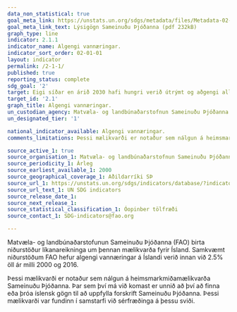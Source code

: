 ```yaml
---
data_non_statistical: true
goal_meta_link: https://unstats.un.org/sdgs/metadata/files/Metadata-02-01-01.pdf
goal_meta_link_text: Lýsigögn Sameinuðu Þjóðanna (pdf 232kB)
graph_type: line
indicator: 2.1.1
indicator_name: Algengi vannæringar.
indicator_sort_order: 02-01-01
layout: indicator
permalink: /2-1-1/
published: true
reporting_status: complete
sdg_goal: '2'
target: Eigi síðar en árið 2030 hafi hungri verið útrýmt og aðgengi allra tryggt, einkum fátækra og fólks í viðkvæmri stöðu, þar á meðal ungbarna, að nægum, öruggum og næringarríkri fæðu allt árið um kring.
target_id: '2.1'
graph_title: Algengi vannæringar.
un_custodian_agency: Matvæla- og landbúnaðarstofnun Sameinuðu Þjóðanna (FAO)
un_designated_tier: '1'

national_indicator_available: Algengi vannæringar.
comments_limitations: Þessi mælikvarði er notaður sem nálgun á heimsmarkmiðamælikvarða Sameinuðu Þjóðanna. Þar sem því má við komast er unnið að því að finna eða þróa íslensk gögn til að uppfylla forskrift Sameinuðu Þjóðanna. Þessi mælikvarði var fundinn í samstarfi við sérfræðinga á þessu sviði.

source_active_1: true
source_organisation_1: Matvæla- og landbúnaðarstofnun Sameinuðu Þjóðanna (FAO)
source_periodicity_1: Árleg
source_earliest_available_1: 2000
source_geographical_coverage_1: Aðildarríki SÞ
source_url_1: https://unstats.un.org/sdgs/indicators/database/?indicator=2.1.1
source_url_text_1: UN SDG indicators
source_release_date_1: 
source_next_release_1: 
source_statistical_classification_1: Óopinber tölfræði
source_contact_1: SDG-indicators@fao.org

---
```


Matvæla- og landbúnaðarstofunun Sameinuðu Þjóðanna (FAO) birta niðurstöður líkanareikninga um þennan mælikvarða fyrir Ísland. Samkvæmt niðurstöðum FAO hefur algengi vannæringar á Íslandi verið innan við 2.5% öll ár milli 2000 og 2016.

Þessi mælikvarði er notaður sem nálgun á heimsmarkmiðamælikvarða Sameinuðu Þjóðanna. Þar sem því má við komast er unnið að því að finna eða þróa íslensk gögn til að uppfylla forskrift Sameinuðu Þjóðanna. Þessi mælikvarði var fundinn í samstarfi við sérfræðinga á þessu sviði.
